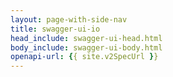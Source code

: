 ```yaml
---
layout: page-with-side-nav
title: swagger-ui-io
head_include: swagger-ui-head.html
body_include: swagger-ui-body.html
openapi-url: {{ site.v2SpecUrl }}
---
```

<div id="swagger-ui"></div>
